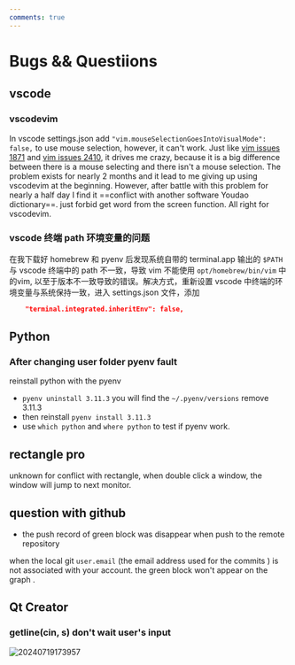 ```yaml
---
comments: true
---
```


# Bugs && Questiions

## vscode

### vscodevim

In vscode settings.json add `"vim.mouseSelectionGoesIntoVisualMode": false,` to use mouse selection, however, it can't work. Just like [vim issues 1871](https://github.com/VSCodeVim/Vim/issues/1871) and [vim issues 2410](https://github.com/VSCodeVim/Vim/issues/2410), it drives me crazy, because it is a big difference between there is a mouse selecting and there isn't a mouse selection. The problem exists for nearly 2 months and it lead to me giving up using vscodevim at the beginning. However, after battle with this problem for nearly a half day I find it ==conflict with another software Youdao dictionary==. just forbid get word from the screen function. All right for vscodevim.  

### vscode 终端 path 环境变量的问题

在我下载好 homebrew 和 pyenv 后发现系统自带的 terminal.app 输出的 `$PATH` 与 vscode 终端中的 path 不一致，导致 vim 不能使用 `opt/homebrew/bin/vim` 中的vim, 以至于版本不一致导致的错误。解决方式，重新设置 vscode 中终端的环境变量与系统保持一致，进入 settings.json 文件，添加  

``` json
    "terminal.integrated.inheritEnv": false,
```

## Python

### After changing user folder pyenv fault

reinstall python with the pyenv  

* `pyenv uninstall 3.11.3` you will find the `~/.pyenv/versions` remove 3.11.3
* then reinstall `pyenv install 3.11.3`
* use `which python` and `where python` to test if pyenv work.  

## rectangle pro

unknown for conflict with rectangle, when double click a window, the window will jump to next monitor.

## question with github

* the push record of green block was disappear when push to the remote repository  

when the local git `user.email` (the email address used for the commits ) is not associated with your account. the green block won't appear on the graph .

## Qt Creator

### getline(cin, s) don't wait user's input

![20240719173957](https://s2.loli.net/2024/07/19/NxOnu7TJGKPrLyD.png)